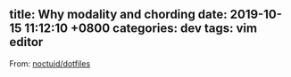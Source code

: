 title: Why modality and chording
date: 2019-10-15 11:12:10 +0800
categories: dev
tags: vim editor
---

From: [noctuid/dotfiles](https://github.com/noctuid/dotfiles/blob/master/emacs/editing.org)
<!-- more -->
